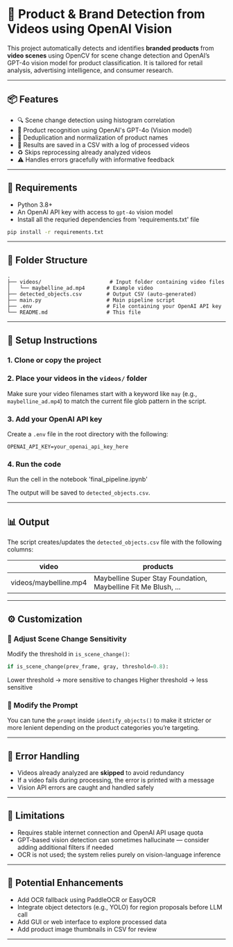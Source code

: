 # 🎥 Product & Brand Detection from Videos using OpenAI Vision

This project automatically detects and identifies **branded products** from **video scenes** using OpenCV for scene change detection and OpenAI’s GPT-4o vision model for product classification. It is tailored for retail analysis, advertising intelligence, and consumer research.

---

## 📦 Features

* 🔍 Scene change detection using histogram correlation
* 🧠 Product recognition using OpenAI's GPT-4o (Vision model)
* 🧹 Deduplication and normalization of product names
* 🧾 Results are saved in a CSV with a log of processed videos
* ♻️ Skips reprocessing already analyzed videos
* ⚠️ Handles errors gracefully with informative feedback

---

## 🧰 Requirements

* Python 3.8+
* An OpenAI API key with access to `gpt-4o` vision model
* Install all the requried dependencies from 'requirements.txt' file
```bash
pip install -r requirements.txt
```
---

## 📁 Folder Structure

```
.
├── videos/                      # Input folder containing video files
│   └── maybelline_ad.mp4       # Example video
├── detected_objects.csv        # Output CSV (auto-generated)
├── main.py                     # Main pipeline script
├── .env                        # File containing your OpenAI API key
└── README.md                   # This file
```

---

## 🔑 Setup Instructions

### 1. Clone or copy the project

### 2. Place your videos in the `videos/` folder

Make sure your video filenames start with a keyword like `may` (e.g., `maybelline_ad.mp4`) to match the current file glob pattern in the script.

### 3. Add your OpenAI API key

Create a `.env` file in the root directory with the following:

```env
OPENAI_API_KEY=your_openai_api_key_here
```

### 4. Run the code

Run the cell in the notebook 'final_pipeline.ipynb'

The output will be saved to `detected_objects.csv`.

---

## 📊 Output

The script creates/updates the `detected_objects.csv` file with the following columns:

| video                 | products                                                       |
| --------------------- | -------------------------------------------------------------- |
| videos/maybelline.mp4 | Maybelline Super Stay Foundation, Maybelline Fit Me Blush, ... |

---

## ⚙️ Customization

### 🔄 Adjust Scene Change Sensitivity

Modify the threshold in `is_scene_change()`:

```python
if is_scene_change(prev_frame, gray, threshold=0.8):
```

Lower threshold → more sensitive to changes
Higher threshold → less sensitive

### 🧠 Modify the Prompt

You can tune the `prompt` inside `identify_objects()` to make it stricter or more lenient depending on the product categories you’re targeting.

---

## 🚨 Error Handling

* Videos already analyzed are **skipped** to avoid redundancy
* If a video fails during processing, the error is printed with a message
* Vision API errors are caught and handled safely

---

## 📌 Limitations

* Requires stable internet connection and OpenAI API usage quota
* GPT-based vision detection can sometimes hallucinate — consider adding additional filters if needed
* OCR is not used; the system relies purely on vision-language inference

---

## 🧠 Potential Enhancements

* Add OCR fallback using PaddleOCR or EasyOCR
* Integrate object detectors (e.g., YOLO) for region proposals before LLM call
* Add GUI or web interface to explore processed data
* Add product image thumbnails in CSV for review

---
